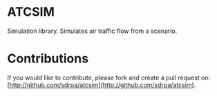 # ATCSIM

Simulation library. Simulates air traffic flow from a scenario.

# Contributions

If you would like to contribute, please fork and create a pull request on: [http://github.com/sdrpa/atcsim](http://github.com/sdrpa/atcsim).
